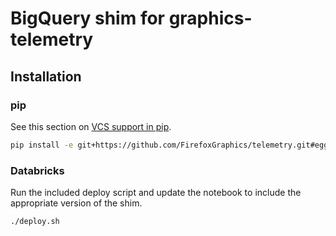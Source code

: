 # BigQuery shim for graphics-telemetry

## Installation

### pip

See this section on [VCS support in pip](https://pip.readthedocs.io/en/stable/reference/pip_install/#vcs-support).

```bash
pip install -e git+https://github.com/FirefoxGraphics/telemetry.git#egg=pkg&subdirectory=analyses/bigquery_shim
```

### Databricks

Run the included deploy script and update the notebook to include the
appropriate version of the shim.

```bash
./deploy.sh
```
